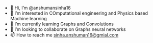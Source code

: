 - 👋 Hi, I’m @anshumansinha16
- 👀 I’m interested in COmputational engineering and Physics based Machine learning
- 🌱 I’m currently learning Graphs and Convolutions 
- 💞️ I’m looking to collaborate on Graphs neural networks
- 📫 How to reach me sinha.anshuman16@gmial.com

<!---
anshumansinha16/anshumansinha16 is a ✨ special ✨ repository because its `README.md` (this file) appears on your GitHub profile.
You can click the Preview link to take a look at your changes.
--->
